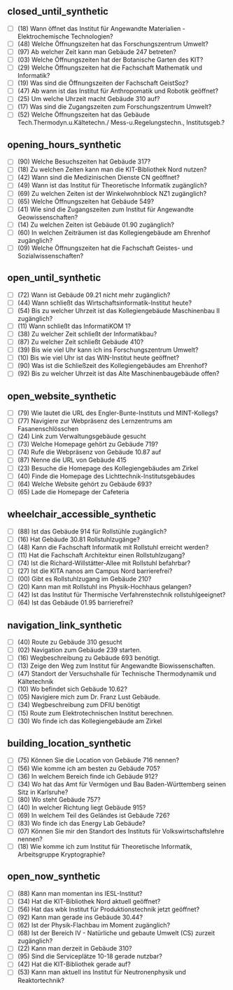 ## closed_until_synthetic

- [ ] (18) Wann öffnet das Institut für Angewandte Materialien - Elektrochemische Technologien?
- [ ] (48) Welche Öffnungszeiten hat das Forschungszentrum Umwelt?
- [ ] (97) Ab welcher Zeit kann man Gebäude 247 betreten?
- [ ] (03) Welche Öffnungszeiten hat der Botanische Garten des KIT?
- [ ] (29) Welche Öffnungszeiten hat die Fachschaft Mathematik und Informatik?
- [ ] (19) Was sind die Öffnungszeiten der Fachschaft GeistSoz?
- [ ] (47) Ab wann ist das Institut für Anthropomatik und Robotik geöffnet?
- [ ] (25) Um welche Uhrzeit macht Gebäude 310 auf?
- [ ] (17) Was sind die Zugangszeiten zum Forschungszentrum Umwelt?
- [ ] (52) Welche Öffnungszeiten hat das Gebäude Tech.Thermodyn.u.Kältetechn./ Mess-u.Regelungstechn., Institutsgeb.?

## opening_hours_synthetic

- [ ] (90) Welche Besuchszeiten hat Gebäude 317?
- [ ] (18) Zu welchen Zeiten kann man die KIT-Bibliothek Nord nutzen?
- [ ] (42) Wann sind die Medizinischen Dienste CN geöffnet?
- [ ] (49) Wann ist das Institut für Theoretische Informatik zugänglich?
- [ ] (69) Zu welchen Zeiten ist der Winkelwohnblock NZ1 zugänglich?
- [ ] (65) Welche Öffnungszeiten hat Gebäude 549?
- [ ] (41) Wie sind die Zugangszeiten zum Institut für Angewandte Geowissenschaften?
- [ ] (14) Zu welchen Zeiten ist Gebäude 01.90 zugänglich?
- [ ] (60) In welchen Zeiträumen ist das Kollegiengebäude am Ehrenhof zugänglich?
- [ ] (09) Welche Öffnungszeiten hat die Fachschaft Geistes- und Sozialwissenschaften?

## open_until_synthetic

- [ ] (72) Wann ist Gebäude 09.21 nicht mehr zugänglich?
- [ ] (44) Wann schließt das Wirtschaftsinformatik-Institut heute?
- [ ] (54) Bis zu welcher Uhrzeit ist das Kollegiengebäude Maschinenbau II zugänglich?
- [ ] (11) Wann schließt das InformatiKOM 1?
- [ ] (38) Zu welcher Zeit schließt der Informatikbau?
- [ ] (87) Zu welcher Zeit schließt Gebäude 410?
- [ ] (39) Bis wie viel Uhr kann ich ins Forschungszentrum Umwelt?
- [ ] (10) Bis wie viel Uhr ist das WIN-Institut heute geöffnet?
- [ ] (90) Was ist die Schließzeit des Kollegiengebäudes am Ehrenhof?
- [ ] (92) Bis zu welcher Uhrzeit ist das Alte Maschinenbaugebäude offen?

## open_website_synthetic

- [ ] (79) Wie lautet die URL des Engler-Bunte-Instituts und MINT-Kollegs?
- [ ] (77) Navigiere zur Webpräsenz des Lernzentrums am Fasanenschlösschen
- [ ] (24) Link zum Verwaltungsgebäude gesucht
- [ ] (73) Welche Homepage gehört zu Gebäude 719?
- [ ] (74) Rufe die Webpräsenz von Gebäude 10.87 auf
- [ ] (87) Nenne die URL von Gebäude 415
- [ ] (23) Besuche die Homepage des Kollegiengebäudes am Zirkel
- [ ] (40) Finde die Homepage des Lichttechnik-Institutsgebäudes
- [ ] (64) Welche Website gehört zu Gebäude 693?
- [ ] (65) Lade die Homepage der Cafeteria

## wheelchair_accessible_synthetic

- [ ] (88) Ist das Gebäude 914 für Rollstühle zugänglich?
- [ ] (16) Hat Gebäude 30.81 Rollstuhlzugänge?
- [ ] (48) Kann die Fachschaft Informatik mit Rollstuhl erreicht werden?
- [ ] (11) Hat die Fachschaft Architektur einen Rollstuhlzugang?
- [ ] (74) Ist die Richard-Willstätter-Allee mit Rollstuhl befahrbar?
- [ ] (27) Ist die KITA nanos am Campus Nord barrierefrei?
- [ ] (00) Gibt es Rollstuhlzugang im Gebäude 210?
- [ ] (20) Kann man mit Rollstuhl ins Physik-Hochhaus gelangen?
- [ ] (42) Ist das Institut für Thermische Verfahrenstechnik rollstuhlgeeignet?
- [ ] (64) Ist das Gebäude 01.95 barrierefrei?

## navigation_link_synthetic

- [ ] (40) Route zu Gebäude 310 gesucht
- [ ] (02) Navigation zum Gebäude 239 starten.
- [ ] (16) Wegbeschreibung zu Gebäude 693 benötigt.
- [ ] (13) Zeige den Weg zum Institut für Angewandte Biowissenschaften.
- [ ] (47) Standort der Versuchshalle für Technische Thermodynamik und Kältetechnik
- [ ] (10) Wo befindet sich Gebäude 10.62?
- [ ] (05) Navigiere mich zum Dr. Franz Lust Gebäude.
- [ ] (34) Wegbeschreibung zum DFIU benötigt
- [ ] (15) Route zum Elektrotechnischen Institut berechnen.
- [ ] (30) Wo finde ich das Kollegiengebäude am Zirkel

## building_location_synthetic

- [ ] (75) Können Sie die Location von Gebäude 716 nennen?
- [ ] (56) Wie komme ich am besten zu Gebäude 705?
- [ ] (36) In welchem Bereich finde ich Gebäude 912?
- [ ] (34) Wo hat das Amt für Vermögen und Bau Baden-Württemberg seinen Sitz in Karlsruhe?
- [ ] (80) Wo steht Gebäude 757?
- [ ] (40) In welcher Richtung liegt Gebäude 915?
- [ ] (69) In welchem Teil des Geländes ist Gebäude 726?
- [ ] (83) Wo finde ich das Energy Lab Gebäude?
- [ ] (07) Können Sie mir den Standort des Instituts für Volkswirtschaftslehre nennen?
- [ ] (18) Wie komme ich zum Institut für Theoretische Informatik, Arbeitsgruppe Kryptographie?

## open_now_synthetic

- [ ] (88) Kann man momentan ins IESL-Institut?
- [ ] (34) Hat die KIT-Bibliothek Nord aktuell geöffnet?
- [ ] (56) Hat das wbk Institut für Produktionstechnik jetzt geöffnet?
- [ ] (92) Kann man gerade ins Gebäude 30.44?
- [ ] (62) Ist der Physik-Flachbau im Moment zugänglich?
- [ ] (68) Ist der Bereich IV - Natürliche und gebaute Umwelt (CS) zurzeit zugänglich?
- [ ] (22) Kann man derzeit in Gebäude 310?
- [ ] (95) Sind die Serviceplätze 10-18 gerade nutzbar?
- [ ] (42) Hat die KIT-Bibliothek gerade auf?
- [ ] (53) Kann man aktuell ins Institut für Neutronenphysik und Reaktortechnik?

<script>
  window.onload = () => {
    document.querySelectorAll('input.task-list-item-checkbox').forEach(cb => cb.removeAttribute('disabled'));
  };
</script>